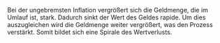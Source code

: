 Bei der ungebremsten Inflation vergrößert sich die Geldmenge, die im Umlauf ist, stark. Dadurch sinkt der Wert des Geldes rapide. Um dies auszugleichen wird die Geldmenge weiter vergrößert, was den Prozess verstärkt. Somit bildet sich eine Spirale des Wertverlusts.
